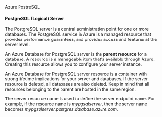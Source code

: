 Azure PostreSQL

#### PostgreSQL (Logical) Server 
The PostgreSQL server is a central administration point for one or more databases. The PostgreSQL service in Azure is a managed resource that provides performance guarantees, and provides access and features at the server level.

An Azure Database for PostgreSQL server is the **parent resource** for a database. A resource is a manageable item that's available through Azure. Creating this resource allows you to configure your server instance.

An Azure Database for PostgreSQL server resource is a container with strong lifetime implications for your server and databases. If the server resource is deleted, all databases are also deleted. Keep in mind that all resources belonging to the parent are hosted in the same region.

The server resource name is used to define the server endpoint name. For example, if the resource name is *mypgsqlserver*, then the server name becomes *mypgsqlserver.postgres.database.azure.com*.  



